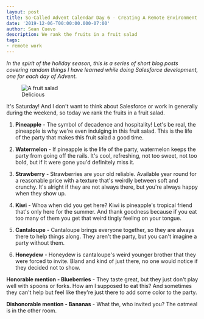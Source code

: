 ```yaml
---
layout: post
title: So-Called Advent Calendar Day 6 - Creating A Remote Environment
date: '2019-12-06-T00:00:00.000-07:00'
author: Sean Cuevo
description: We rank the fruits in a fruit salad
tags:
- remote work
---
```


*In the spirit of the holiday season, this is a series of short blog posts covering random things I have learned while doing Salesforce development, one for each day of Advent.*

<figure>
  <img src="{{site.url}}/assets/img/fruit-salad.jpg" alt="A fruit salad"/>
  <figcaption>Delicious</figcaption>
</figure>

It's Saturday! And I don't want to think about Salesforce or work in generally during the weekend, so today we rank the fruits in a fruit salad.

1. **Pineapple** - The symbol of decadence and hospitality! Let's be real, the pineapple is why we're even indulging in this fruit salad. This is the life of the party that makes this fruit salad a good time.

2. **Watermelon** - If pineapple is the life of the party, watermelon keeps the party from going off the rails. It's cool, refreshing, not too sweet, not too bold, but if it were gone you'd definitely miss it.

3. **Strawberry** - Strawberries are your old reliable. Available year round for a reasonable price with a texture that's weirdly between soft and crunchy. It's alright if they are not always there, but you're always happy when they show up.

4. **Kiwi** - Whoa when did you get here? Kiwi is pineapple's tropical friend that's only here for the summer. And thank goodness because if you eat too many of them you get that weird tingly feeling on your tongue.

5. **Cantaloupe** - Cantaloupe brings everyone together, so they are always there to help things along. They aren't the party, but you can't imagine a party without them.

6. **Honeydew** - Honeydew is cantaloupe's weird younger brother that they were forced to invite. Bland and kind of just there, no one would notice if they decided not to show.

**Honorable mention - Blueberries** - They taste great, but they just don't play well with spoons or forks. How am I supposed to eat this? And sometimes they can't help but feel like they're just there to add some color to the party.

**Dishonorable mention - Bananas** -  What the, who invited you? The oatmeal is in the other room.